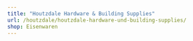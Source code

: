 ```yaml
---
title: "Houtzdale Hardware & Building Supplies"
url: /houtzdale/houtzdale-hardware-und-building-supplies/
shop: Eisenwaren
---
```

